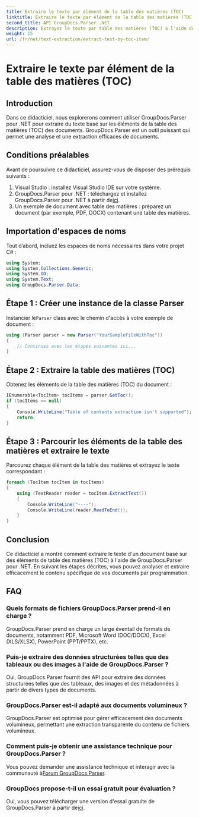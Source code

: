 ```yaml
---
title: Extraire le texte par élément de la table des matières (TOC)
linktitle: Extraire le texte par élément de la table des matières (TOC)
second_title: API GroupDocs.Parser .NET
description: Extrayez le texte par table des matières (TOC) à l'aide de GroupDocs.Parser pour .NET. Apprenez des techniques efficaces d’analyse de documents pour l’extraction de données structurées.
weight: 15
url: /fr/net/text-extraction/extract-text-by-toc-item/
---
```


# Extraire le texte par élément de la table des matières (TOC)

## Introduction
Dans ce didacticiel, nous explorerons comment utiliser GroupDocs.Parser pour .NET pour extraire du texte basé sur les éléments de la table des matières (TOC) des documents. GroupDocs.Parser est un outil puissant qui permet une analyse et une extraction efficaces de documents.
## Conditions préalables
Avant de poursuivre ce didacticiel, assurez-vous de disposer des prérequis suivants :
1. Visual Studio : installez Visual Studio IDE sur votre système.
2.  GroupDocs.Parser pour .NET : téléchargez et installez GroupDocs.Parser pour .NET à partir de[ici](https://releases.groupdocs.com/parser/net/).
3. Un exemple de document avec table des matières : préparez un document (par exemple, PDF, DOCX) contenant une table des matières.

## Importation d'espaces de noms
Tout d’abord, incluez les espaces de noms nécessaires dans votre projet C# :
```csharp
using System;
using System.Collections.Generic;
using System.IO;
using System.Text;
using GroupDocs.Parser.Data;
```
## Étape 1 : Créer une instance de la classe Parser
 Instancier le`Parser` class avec le chemin d'accès à votre exemple de document :
```csharp
using (Parser parser = new Parser("YourSampleFileWithToc"))
{
    // Continuez avec les étapes suivantes ici...
}
```
## Étape 2 : Extraire la table des matières (TOC)
Obtenez les éléments de la table des matières (TOC) du document :
```csharp
IEnumerable<TocItem> tocItems = parser.GetToc();
if (tocItems == null)
{
    Console.WriteLine("Table of contents extraction isn't supported");
    return;
}
```
## Étape 3 : Parcourir les éléments de la table des matières et extraire le texte
Parcourez chaque élément de la table des matières et extrayez le texte correspondant :
```csharp
foreach (TocItem tocItem in tocItems)
{
    using (TextReader reader = tocItem.ExtractText())
    {
        Console.WriteLine("----");
        Console.WriteLine(reader.ReadToEnd());
    }
}
```

## Conclusion
Ce didacticiel a montré comment extraire le texte d'un document basé sur des éléments de table des matières (TOC) à l'aide de GroupDocs.Parser pour .NET. En suivant les étapes décrites, vous pouvez analyser et extraire efficacement le contenu spécifique de vos documents par programmation.

## FAQ
### Quels formats de fichiers GroupDocs.Parser prend-il en charge ?
GroupDocs.Parser prend en charge un large éventail de formats de documents, notamment PDF, Microsoft Word (DOC/DOCX), Excel (XLS/XLSX), PowerPoint (PPT/PPTX), etc.
### Puis-je extraire des données structurées telles que des tableaux ou des images à l'aide de GroupDocs.Parser ?
Oui, GroupDocs.Parser fournit des API pour extraire des données structurées telles que des tableaux, des images et des métadonnées à partir de divers types de documents.
### GroupDocs.Parser est-il adapté aux documents volumineux ?
GroupDocs.Parser est optimisé pour gérer efficacement des documents volumineux, permettant une extraction transparente du contenu de fichiers volumineux.
### Comment puis-je obtenir une assistance technique pour GroupDocs.Parser ?
 Vous pouvez demander une assistance technique et interagir avec la communauté à[Forum GroupDocs.Parser](https://forum.groupdocs.com/c/parser/17).
### GroupDocs propose-t-il un essai gratuit pour évaluation ?
Oui, vous pouvez télécharger une version d'essai gratuite de GroupDocs.Parser à partir de[ici](https://releases.groupdocs.com/).